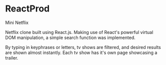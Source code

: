 # ReactProd

Mini Netflix

Netflix clone built using React.js.
Making use of React's powerful virtual DOM manipulation, a simple search function was implemented.

By typing in keyphrases or letters, tv shows are filtered, and desired results are shown almost instantly. Each tv show has it's own page showcasing a trailer. 
